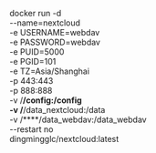 docker run -d \
--name=nextcloud \
-e USERNAME=webdav \
-e PASSWORD=webdav \
-e PUID=5000 \
-e PGID=101 \
-e TZ=Asia/Shanghai \
-p 443:443 \
-p 888:888 \
-v /****/config:/config \
-v /****/data_nextcloud:/data \
-v /****/data_webdav:/data_webdav \
--restart no \
dingmingglc/nextcloud:latest
